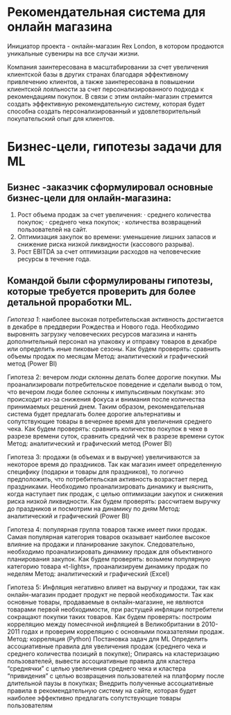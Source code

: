 # Рекомендательная система для онлайн магазина
Инициатор проекта - онлайн-магазин Rex London, в котором продаются уникальные сувениры на все случаи жизни.

Компания заинтересована в масштабировании за счет увеличения клиентской базы в других странах благодаря эффективному привлечению клиентов, а также заинтересована в повышении клиентской лояльности за счет персонализированного подхода к рекомендациям покупок. В связи с этим онлайн-магазин стремится создать эффективную рекомендательную систему, которая будет способна создать персонализированный и удовлетворительный покупательский опыт для клиентов.

# Бизнес-цели, гипотезы задачи для ML
 
## Бизнес -заказчик сформулировал основные бизнес-цели для онлайн-магазина:
1. Рост объема продаж за счет увеличения:
·  	среднего количества покупок;
·  	среднего чека покупок;
·  	количества возвращений пользователей на сайт. 
2. Оптимизация закупок во времени: уменьшение лишних запасов и снижение риска низкой ликвидности (кассового разрыва).
3. Рост EBITDA за счет оптимизации расходов на человеческие ресурсы в течение года.
 
## Командой были сформулированы гипотезы, которые требуется проверить для более детальной проработки ML.
*Гипотеза 1*: наиболее высокая потребительская активность достигается в декабре в преддверии Рождества и Нового года.
Необходимо выровнять загрузку человеческих ресурсов магазина и нанять дополнительный персонал на упаковку и отправку товаров в декабре или определить иные пиковые сезоны.
Как будем проверять: сравнить объемы продаж по месяцам
Метод: аналитический и графический метод (Power BI)
 
Гипотеза 2: вечером люди склонны делать более дорогие покупки.
Мы проанализировали потребительское поведение и сделали вывод о том, что вечером люди более склонны к импульсивным покупкам: это происходит из-за снижения фокуса и внимания после количества принимаемых решений днем. Таким образом, рекомендательная система будет предлагать более дорогие альтернативы и сопутствующие товары в вечернее время для увеличения среднего чека.
Как будем проверять: сравнить количество покупок в чеке в разрезе времени суток, сравнить средний чек в разрезе времени суток
Метод: аналитический и графический метод (Power BI)
 
Гипотеза 3: продажи (в объемах и в выручке) увеличиваются за некоторое время до праздников.
Так как магазин имеет определенную специфику (подарки и товары для праздников), то логично предположить, что потребительская активность возрастает перед праздниками. Необходимо проанализировать динамику и выяснить, когда наступает пик продаж, с целью оптимизации закупок и снижения риска низкой ликвидности. 
Как будем проверять: рассчитаем выручку до праздников и посмотрим на динамику по дням
Метод: аналитический и графический (Power BI)
 
Гипотеза 4: популярная группа товаров также имеет пики продаж.
Самая популярная категория товаров оказывает наиболее высокое влияние на продажи и планирование закупок. Следовательно, необходимо проанализировать динамику продаж для объективного планирования закупок.
Как будем проверять: возьмем популярную категорию товара «t-lights», проанализируем динамику продаж по неделям
Метод: аналитический и графический (Excel)

Гипотеза 5: Инфляция негативно влияет на выручку и продажи, так как онлайн-магазин продает продукт не первой необходимости. 
Так как основные товары, продаваемые в онлайн-магазине, не являются товарами первой необходимости, при растущей инфляции потребители сокращают покупки таких товаров. 
Как будем проверять: построим корреляцию между помесячной инфляцией в Великобритании в 2010-2011 годах и проверим корреляцию с основными показателями продаж.
Метод: корреляция (Python)
Постановка задач для ML
Определить ассоциативные правила для увеличения продаж (среднего чека и среднего количества позиций в покупке);
Опираясь на кластеризацию пользователей, вывести ассоциативные правила для кластера “среднячки” с целью увеличения среднего чека и кластера “привидения” с целью возвращения пользователей на платформу после длительной паузы в покупках;
Внедрить полученные ассоциативные правила в рекомендательную систему на сайте, которая будет наиболее эффективно предлагать сопутствующие товары пользователям

